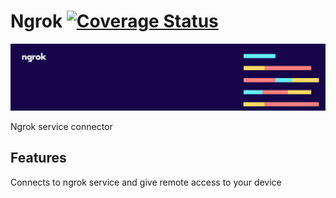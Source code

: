 # Ngrok [![Coverage Status](https://coveralls.io/repos/github/CleepDevice/cleepapp-ngrok/badge.svg?branch=main)](https://coveralls.io/github/CleepDevice/cleepapp-ngrok?branch=main)

![bg](https://github.com/CleepDevice/cleepapp-ngrok/raw/main/resources/background.jpg)

Ngrok service connector

## Features

Connects to ngrok service and give remote access to your device

